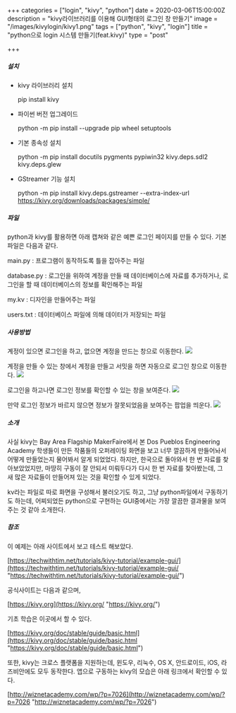 +++
categories = ["login", "kivy", "python"]
date = 2020-03-06T15:00:00Z
description = "kivy라이브러리를 이용해 GUI형태의 로그인 창 만들기"
image = "/images/kivylogin/kivy1.png"
tags = ["python", "kivy", "login"]
title = "python으로 login 시스템 만들기(feat.kivy)"
type = "post"

+++
##### 설치

* kivy 라이브러리 설치

    pip install kivy

* 파이썬 버전 업그레이드

    python -m pip install --upgrade pip wheel setuptools

* 기본 종속성 설치

    python -m pip install docutils pygments pypiwin32 kivy.deps.sdl2 kivy.deps.glew

* GStreamer 기능 설치

    python -m pip install kivy.deps.gstreamer --extra-index-url https://kivy.org/downloads/packages/simple/

##### 파일

python과 kivy를 활용하면 아래 캡쳐와 같은 예쁜 로그인 페이지를 만들 수 있다. 기본 파일은 다음과 같다.

main.py : 프로그램이 동작하도록 틀을 잡아주는 파일

database.py : 로그인을 위하여 계정을 만들 때 데이터베이스에 자료를 추가하거나, 로그인을 할 때 데이터베이스의 정보를 확인해주는 파일

my.kv : 디자인을 만들어주는 파일

users.txt : 데이터베이스 파일에 의해 데이터가 저장되는 파일

##### 사용방법

계정이 있으면 로그인을 하고, 없으면 계정을 만드는 창으로 이동한다.
![](images/kivylogin/kivy1.png?raw=true)

계정을 만들 수 있는 창에서 계정을 만들고 서밋을 하면 자동으로 로그인 창으로 이동한다.
![](images/kivylogin/kivy2.png?raw=true)

로그인을 하고나면 로그인 정보를 확인할 수 있는 창을 보여준다.
![](images/kivylogin/kivy3.png?raw=true)

만약 로그인 정보가 바르지 않으면 정보가 잘못되었음을 보여주는 팝업을 띄운다.
![](images/kivylogin/kivy4.png?raw=true)

##### 소개

사실 kivy는 Bay Area Flagship MakerFaire에서 본 Dos Pueblos Engineering Academy 학생들이 만든 작품들의 오퍼레이팅 화면을 보고 너무 깔끔하게 만들어놔서 어떻게 만들었는지 물어봐서 알게 되었었다. 하지만, 한국으로 돌아와서 한 번 자료를 찾아보았었지만, 마땅히 구동이 잘 안되서 미뤄두다가 다시 한 번 자료를 찾아봤는데, 그 새 많은 자료들이 만들어져 있는 것을 확인할 수 있게 되었다.

kv라는 파일로 따로 화면을 구성해서 불러오기도 하고, 그냥 python파일에서 구동하기도 하는데, 어찌되었든 python으로 구현하는 GUI중에서는 가장 깔끔한 결과물을 보여주는 것 같아 소개한다.

##### 참조

이 예제는 아래 사이트에서 보고 테스트 해보았다.

[https://techwithtim.net/tutorials/kivy-tutorial/example-gui/](https://techwithtim.net/tutorials/kivy-tutorial/example-gui/ "https://techwithtim.net/tutorials/kivy-tutorial/example-gui/")

공식사이트는 다음과 같으며,

[https://kivy.org](https://kivy.org/ "https://kivy.org/")

기초 학습은 이곳에서 할 수 있다.

[https://kivy.org/doc/stable/guide/basic.html](https://kivy.org/doc/stable/guide/basic.html "https://kivy.org/doc/stable/guide/basic.html")

또한, kivy는 크로스 플랫폼을 지원하는데, 윈도우, 리눅수, OS X, 안드로이드, iOS, 라즈비안에도 모두 동작한다. 앱으로 구동하는 kivy의 모습은 아래 링크에서 확인할 수 있다.

[http://wiznetacademy.com/wp/?p=7026](http://wiznetacademy.com/wp/?p=7026 "http://wiznetacademy.com/wp/?p=7026")
